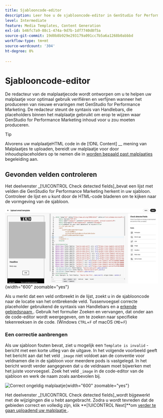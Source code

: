 ```yaml
---
title: Sjablooncode-editor
description: Leer hoe u de sjablooncode-editor in GenStudio for Performance Marketing kunt gebruiken.
level: Intermediate
feature: Media Templates, Content Generation
exl-id: b46fc7a9-88c1-474a-9d7b-1df7740d8f5a
source-git-commit: 19d0b8b929e293179a091cc7b5a6a1268b0abbbd
workflow-type: tm+mt
source-wordcount: '304'
ht-degree: 0%

---
```


# Sjablooncode-editor

De redacteur van de malplaatjecode wordt ontworpen om u te helpen uw malplaatje voor optimaal gebruik verifiëren en verfijnen wanneer het produceren van nieuwe ervaringen met GenStudio for Performance Marketing. De redacteur steunt de syntaxis van Handlebars, die placeholders binnen het malplaatje gebruikt om erop te wijzen waar GenStudio for Performance Marketing inhoud voor u zou moeten produceren.

>[!TIP]
>
>Alvorens uw malplaatjeHTML code in de [!DNL Content] __ mening van Malplaatjes te uploaden, bereidt uw malplaatje voor door inhoudsplaceholders op te nemen die in [ worden bepaald past malplaatjes ](customize-template.md) begeleiding aan.

## Gevonden velden controleren

Het deelvenster _[!UICONTROL Check detected fields]_bevat een lijst met velden die GenStudio for Performance Marketing herkent in uw sjabloon. Controleer de lijst en u kunt door de HTML-code bladeren om te kijken naar de vormgeving van de sjabloon.

![ de redacteursmening van de Code ](/help/assets/template-detected-fields.png " Controle ontdekte gebieden "){width="600" zoomable="yes"}

Als u merkt dat een veld ontbreekt in de lijst, zoekt u in de sjablooncode naar de locatie van het ontbrekende veld. Tussenvoegsel correcte placeholder gebruikend de syntaxis van Handlebars en a [ erkende gebiedsnaam ](/help/user-guide/content/customize-template.md#recognized-field-names). Gebruik het formulier Zoeken en vervangen, dat onder aan de code-editor wordt weergegeven, om te zoeken naar specifieke tekenreeksen in de code. (Windows `CTRL`+`F` of macOS `CMD`+`F`)

### Een correctie aanbrengen

Als uw sjabloon fouten bevat, ziet u mogelijk een `Template is invalid` -bericht met een korte uitleg van de uitgave. In het volgende voorbeeld geeft het bericht aan dat het veld `_image` niet voldoet aan de conventie voor veldnamen die in de sjabloon voor meerdere pods is vastgelegd. In het bericht wordt verder aangegeven dat u de veldnaam moet bijwerken met het juiste voorvoegsel. Zoek het veld `_image` in de code-editor van de sjabloon en werk de naam zoals aanbevolen bij.

![ Correct ongeldig malplaatje ](/help/assets/animation/template-code-editor.gif){width="600" zoomable="yes"}

Het deelvenster _[!UICONTROL Check detected fields]_wordt bijgewerkt met de wijzigingen die u hebt aangebracht. Zodra u wordt tevreden dat de gebieden correct en volledig zijn, klik **[!UICONTROL Next]**om [ verder te gaan uploadend uw malplaatje ](/help/user-guide/content/use-templates.md#add-a-template).
